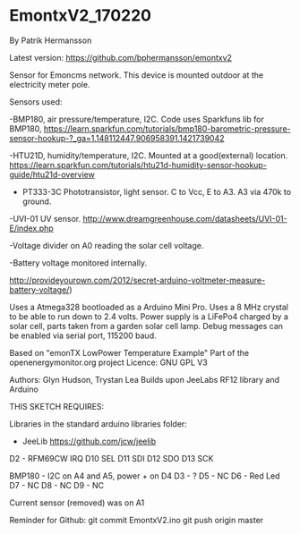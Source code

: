 # EmontxV2_170220
By Patrik Hermansson

Latest version: https://github.com/bphermansson/emontxv2

Sensor for Emoncms network. This device is mounted outdoor at the electricity meter pole.

Sensors used:

-BMP180, air pressure/temperature, I2C.
   Code uses Sparkfuns lib for BMP180,
   https://learn.sparkfun.com/tutorials/bmp180-barometric-pressure-sensor-hookup-?_ga=1.148112447.906958391.1421739042

-HTU21D, humidity/temperature, I2C. Mounted at a good(external) location.
   https://learn.sparkfun.com/tutorials/htu21d-humidity-sensor-hookup-guide/htu21d-overview

- PT333-3C Phototransistor, light sensor. C to Vcc, E to A3. A3 via 470k to ground.

-UVI-01 UV sensor. http://www.dreamgreenhouse.com/datasheets/UVI-01-E/index.php

-Voltage divider on A0 reading the solar cell voltage.

-Battery voltage monitored internally.

   http://provideyourown.com/2012/secret-arduino-voltmeter-measure-battery-voltage/)


Uses a Atmega328 bootloaded as a Arduino Mini Pro. Uses a 8 MHz crystal to
be able to run down to 2.4 volts.
Power supply is a LiFePo4 charged by a solar cell, parts taken from a garden solar
cell lamp.
Debug messages can be enabled via serial port, 115200 baud.


Based on "emonTX LowPower Temperature Example"
Part of the openenergymonitor.org project
Licence: GNU GPL V3

Authors: Glyn Hudson, Trystan Lea
Builds upon JeeLabs RF12 library and Arduino

THIS SKETCH REQUIRES:

Libraries in the standard arduino libraries folder:
- JeeLib		https://github.com/jcw/jeelib


D2 - RFM69CW IRQ
D10          SEL
D11          SDI
D12          SDO
D13          SCK

BMP180 - I2C on A4 and A5, power + on D4
D3 - ?
D5 - NC
D6 - Red Led
D7 - NC
D8 - NC
D9 - NC

Current sensor (removed) was on A1


 Reminder for Github:
 git commit EmontxV2.ino
 git push origin master
